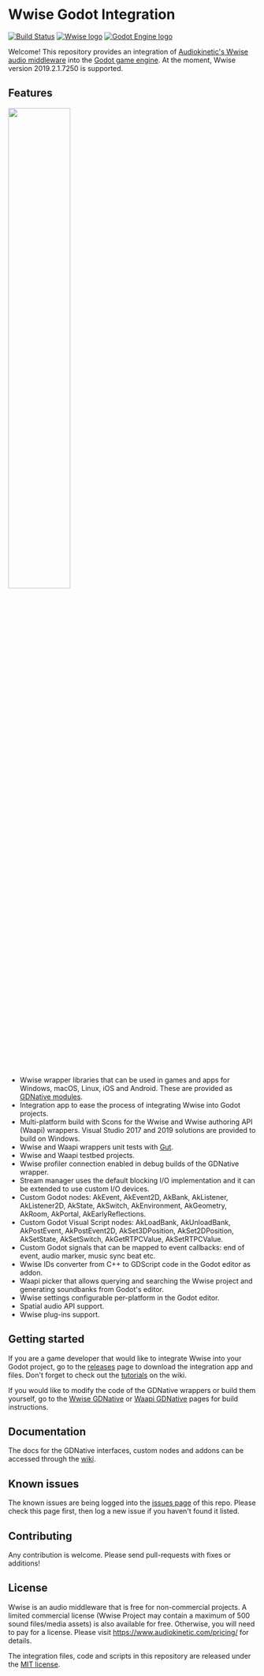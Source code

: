 # Wwise Godot Integration
[![Build Status](https://travis-ci.com/alessandrofama/wwise-godot-integration.svg?token=BfcnymVgT84X7d4hjzaJ&branch=master)](https://travis-ci.com/alessandrofama/wwise-godot-integration)
[![Wwise logo](/wwise-logo.png)](https://www.audiokinetic.com/products/wwise/)
[![Godot Engine logo](/godot-logo.png)](https://godotengine.org)

Welcome! This repository provides an integration of [Audiokinetic's Wwise audio middleware](https://www.audiokinetic.com/products/wwise/) into the [Godot game engine](https://godotengine.org). At the moment, Wwise version 2019.2.1.7250 is supported.


## Features

[<img src="https://i.imgur.com/PrMMagV.png" width="50%">](https://www.youtube.com/watch?v=rO42WLEnC18) 

* Wwise wrapper libraries that can be used in games and apps for Windows, macOS, Linux, iOS and Android. These are provided as [GDNative modules](https://docs.godotengine.org/en/stable/tutorials/plugins/gdnative/index.html).
* Integration app to ease the process of integrating Wwise into Godot projects.
* Multi-platform build with Scons for the Wwise and Wwise authoring API (Waapi) wrappers. Visual Studio 2017 and 2019 solutions are provided to build on Windows.
* Wwise and Waapi wrappers unit tests with [Gut](https://github.com/bitwes/Gut).
* Wwise and Waapi testbed projects.
* Wwise profiler connection enabled in debug builds of the GDNative wrapper.
* Stream manager uses the default blocking I/O implementation and it can be extended to use custom I/O devices.
* Custom Godot nodes: AkEvent, AkEvent2D, AkBank, AkListener, AkListener2D, AkState, AkSwitch, AkEnvironment, AkGeometry, AkRoom, AkPortal, AkEarlyReflections.
* Custom Godot Visual Script nodes: AkLoadBank, AkUnloadBank, AkPostEvent, AkPostEvent2D, AkSet3DPosition, AkSet2DPosition, AkSetState, AkSetSwitch, AkGetRTPCValue, AkSetRTPCValue.
* Custom Godot signals that can be mapped to event callbacks: end of event, audio marker, music sync beat etc.
* Wwise IDs converter from C++ to GDScript code in the Godot editor as addon.
* Waapi picker that allows querying and searching the Wwise project and generating soundbanks from Godot's editor.
* Wwise settings configurable per-platform in the Godot editor.
* Spatial audio API support.
* Wwise plug-ins support.

## Getting started

If you are a game developer that would like to integrate Wwise into your Godot project, go to the [releases](https://github.com/alessandrofama/wwise-godot-integration/releases) page to download the integration app and files. Don't forget to check out the [tutorials](https://github.com/alessandrofama/wwise-godot-integration/wiki/Tutorials) on the wiki.

If you would like to modify the code of the GDNative wrappers or build them yourself, go to the [Wwise GDNative](https://github.com/alessandrofama/wwise-godot-integration/tree/master/wwise-gdnative) or [Waapi GDNative](https://github.com/alessandrofama/wwise-godot-integration/tree/master/waapi-gdnative) pages for build instructions.

## Documentation

The docs for the GDNative interfaces, custom nodes and addons can be accessed through the [wiki](https://github.com/alessandrofama/wwise-godot-integration/wiki).

## Known issues

The known issues are being logged into the [issues page](https://github.com/alessandrofama/wwise-godot-integration/issues) of this repo. Please check this page first, then log a new issue if you haven't found it listed.

## Contributing

Any contribution is welcome. Please send pull-requests with fixes or additions!

## License

Wwise is an audio middleware that is free for non-commercial projects. A limited commercial license (Wwise Project may contain a maximum of 500 sound files/media assets) is also available for free. Otherwise, you will need to pay for a license. Please visit https://www.audiokinetic.com/pricing/ for details.

The integration files, code and scripts in this repository are released under the [MIT license](https://github.com/alessandrofama/wwise-godot-integration/blob/master/LICENSE).
